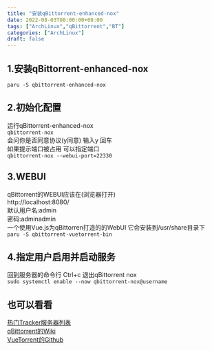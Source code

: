 ```yaml
---
title: "安装qBittorrent-enhanced-nox"
date: 2022-08-03T08:00:00+08:00
tags: ["ArchLinux","qBittorrent","BT"]
categories: ["ArchLinux"]
draft: false
---
```


## 1.安装qBittorrent-enhanced-nox

`paru -S qbittorrent-enhanced-nox`

## 2.初始化配置

运行qBittorrent-enhanced-nox  
`qbittorrent-nox`  
会问你是否同意协议(y同意) 输入y 回车  
如果提示端口被占用 可以指定端口  
`qbittorrent-nox --webui-port=22330`

## 3.WEBUI

qBittorrent的WEBUI应该在(浏览器打开)  
http://localhost:8080/  
默认用户名:admin  
密码:adminadmin  
一个使用Vue.js为qBittorren打造的的WebUI 它会安装到/usr/share目录下  
`paru -S qbittorrent-vuetorrent-bin`

## 4.指定用户启用并启动服务

回到服务器的命令行 Ctrl+c 退出qBittorrent nox  
`sudo systemctl enable --now qbittorrent-nox@username`

## 也可以看看

[热门Tracker服务器列表](https://github.com/XIU2/TrackersListCollection)  
[qBittorrent的Wiki](https://github.com/qbittorrent/qBittorrent/wiki)  
[VueTorrent的Github](https://github.com/WDaan/VueTorrent)